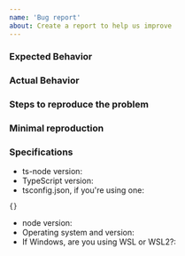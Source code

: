 ```yaml
---
name: 'Bug report'
about: Create a report to help us improve
---
```


### Expected Behavior



### Actual Behavior



### Steps to reproduce the problem



### Minimal reproduction



<!--

This link explains why we ask for a minimal reproduction.  Thank you in advance!
https://gist.github.com/Rich-Harris/88c5fc2ac6dc941b22e7996af05d70ff

You can create a reproduction here:
https://github.com/TypeStrong/ts-node-repros
-->

### Specifications

* ts-node version:
* TypeScript version:
* tsconfig.json, if you're using one:
```
{}
```
* node version:
* Operating system and version:
* If Windows, are you using WSL or WSL2?:
